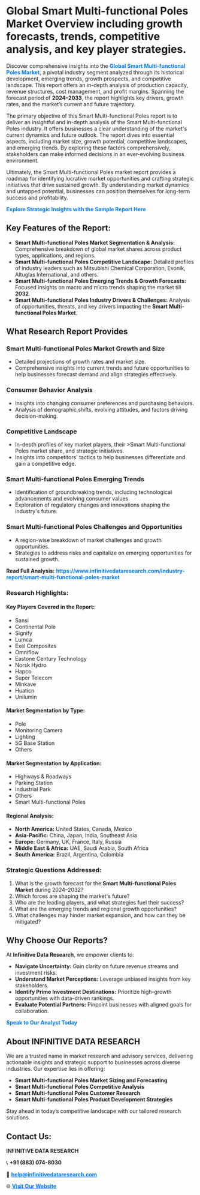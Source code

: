 <h1>Global Smart Multi-functional Poles Market Overview including growth forecasts, trends, competitive analysis, and key player strategies.</h1>
<p>
Discover comprehensive insights into the 
<a href="https://www.infinitivedataresearch.com/industry-report/smart-multi-functional-poles-market" rel="dofollow" style="color: #007BFF; text-decoration: none;"><strong>Global Smart Multi-functional Poles Market</strong></a>, a pivotal industry segment analyzed through its historical development, emerging trends, growth prospects, and competitive landscape. This report offers an in-depth analysis of production capacity, revenue structures, cost management, and profit margins. Spanning the forecast period of <strong>2024–2033</strong>, the report highlights key drivers, growth rates, and the market’s current and future trajectory.
</p>
<p>
The primary objective of this Smart Multi-functional Poles report is to deliver an insightful and in-depth analysis of the Smart Multi-functional Poles industry. It offers businesses a clear understanding of the market's current dynamics and future outlook. The report dives into essential aspects, including market size, growth potential, competitive landscapes, and emerging trends. By exploring these factors comprehensively, stakeholders can make informed decisions in an ever-evolving business environment.
</p>
<p>
Ultimately, the Smart Multi-functional Poles market report provides a roadmap for identifying lucrative market opportunities and crafting strategic initiatives that drive sustained growth. By understanding market dynamics and untapped potential, businesses can position themselves for long-term success and profitability.
</p>
<p>
<a href="https://www.infinitivedataresearch.com/request-sample/reportId=112061" style="color: #007BFF; text-decoration: none;"><strong>Explore Strategic Insights with the Sample Report Here</strong></a>
</p>

<h2>Key Features of the Report:</h2>
<ul>
<li><strong>Smart Multi-functional Poles Market Segmentation & Analysis:</strong> Comprehensive breakdown of global market shares across product types, applications, and regions.</li>
<li><strong>Smart Multi-functional Poles Competitive Landscape:</strong> Detailed profiles of industry leaders such as Mitsubishi Chemical Corporation, Evonik, Altuglas International, and others.</li>
<li><strong>Smart Multi-functional Poles Emerging Trends & Growth Forecasts:</strong> Focused insights on macro and micro trends shaping the market till <strong>2032</strong>.</li>
<li><strong>Smart Multi-functional Poles Industry Drivers & Challenges:</strong> Analysis of opportunities, threats, and key drivers impacting the <strong>Smart Multi-functional Poles Market</strong>.</li>
</ul>

<h2>What Research Report Provides</h2>
<h3>Smart Multi-functional Poles Market Growth and Size</h3>
<ul>
<li>Detailed projections of growth rates and market size.</li>
<li>Comprehensive insights into current trends and future opportunities to help businesses forecast demand and align strategies effectively.</li>
</ul>

<h3>Consumer Behavior Analysis</h3>
<ul>
<li>Insights into changing consumer preferences and purchasing behaviors.</li>
<li>Analysis of demographic shifts, evolving attitudes, and factors driving decision-making.</li>
</ul>

<h3>Competitive Landscape</h3>
<ul>
<li>In-depth profiles of key market players, their >Smart Multi-functional Poles market share, and strategic initiatives.</li>
<li>Insights into competitors' tactics to help businesses differentiate and gain a competitive edge.</li>
</ul>

<h3>Smart Multi-functional Poles Emerging Trends</h3>
<ul>
<li>Identification of groundbreaking trends, including technological advancements and evolving consumer values.</li>
<li>Exploration of regulatory changes and innovations shaping the industry's future.</li>
</ul>

<h3>Smart Multi-functional Poles Challenges and Opportunities</h3>
<ul>
<li>A region-wise breakdown of market challenges and growth opportunities.</li>
<li>Strategies to address risks and capitalize on emerging opportunities for sustained growth.</li>
</ul>
<p><strong>Read Full Analysis:</strong> <a href="https://www.infinitivedataresearch.com/industry-report/smart-multi-functional-poles-market" rel="dofollow" style="color: #007BFF; text-decoration: none;"><strong>https://www.infinitivedataresearch.com/industry-report/smart-multi-functional-poles-market</strong></a></p>
<h3>Research Highlights:</h3>
<h4>Key Players Covered in the Report:</h4>
<ul><li>Sansi</li><li>Continental Pole</li><li>Signify</li><li>Lumca</li><li>Exel Composites</li><li>Omniflow</li><li>Eastone Century Technology</li><li>Norsk Hydro</li><li>Hapco</li><li>Super Telecom</li><li>Minkave</li><li>Huaticn</li><li>Unilumin</li></ul>
<h4>Market Segmentation by Type:</h4>
<ul><li>Pole</li><li>Monitoring Camera</li><li>Lighting</li><li>5G Base Station</li><li>Others</li></ul>
<h4>Market Segmentation by Application:</h4>
<ul><li>Highways &amp; Roadways</li><li>Parking Station</li><li>Industrial Park</li><li>Others</li><li>Smart Multi-functional Poles</li></ul>

<h4>Regional Analysis:</h4>
<ul>
<li><strong>North America:</strong> United States, Canada, Mexico</li>
<li><strong>Asia-Pacific:</strong> China, Japan, India, Southeast Asia</li>
<li><strong>Europe:</strong> Germany, UK, France, Italy, Russia</li>
<li><strong>Middle East & Africa:</strong> UAE, Saudi Arabia, South Africa</li>
<li><strong>South America:</strong> Brazil, Argentina, Colombia</li>
</ul>

<h3>Strategic Questions Addressed:</h3>
<ol>
<li>What is the growth forecast for the <strong>Smart Multi-functional Poles Market</strong> during 2024–2032?</li>
<li>Which forces are shaping the market's future?</li>
<li>Who are the leading players, and what strategies fuel their success?</li>
<li>What are the emerging trends and regional growth opportunities?</li>
<li>What challenges may hinder market expansion, and how can they be mitigated?</li>
</ol>

<h2>Why Choose Our Reports?</h2>
<p>At <strong>Infinitive Data Research</strong>, we empower clients to:</p>
<ul>
<li><strong>Navigate Uncertainty:</strong> Gain clarity on future revenue streams and investment risks.</li>
<li><strong>Understand Market Perceptions:</strong> Leverage unbiased insights from key stakeholders.</li>
<li><strong>Identify Prime Investment Destinations:</strong> Prioritize high-growth opportunities with data-driven rankings.</li>
<li><strong>Evaluate Potential Partners:</strong> Pinpoint businesses with aligned goals for collaboration.</li>
</ul>
<p><a href="https://www.infinitivedataresearch.com/industry-report/smart-multi-functional-poles-market" rel="dofollow" style="color: #007BFF; text-decoration: none;"><strong>Speak to Our Analyst Today</strong></a></p>

<h2>About INFINITIVE DATA RESEARCH</h2>
<p>We are a trusted name in market research and advisory services, delivering actionable insights and strategic support to businesses across diverse industries. Our expertise lies in offering:</p>
<ul>
<li><strong>Smart Multi-functional Poles Market Sizing and Forecasting</strong></li>
<li><strong>Smart Multi-functional Poles Competitive Analysis</strong></li>
<li><strong>Smart Multi-functional Poles Customer Research</strong></li>
<li><strong>Smart Multi-functional Poles Product Development Strategies</strong></li>
</ul>
<p>Stay ahead in today’s competitive landscape with our tailored research solutions.</p>

<h2>Contact Us:</h2>
<p><strong>INFINITIVE DATA RESEARCH</strong></p>
<p>📞 <strong>+91 (883) 074-8030</strong></p>
<p>📧 <strong><a href="mailto:help@infinitivedataresearch.com" style="color: #007BFF;">help@infinitivedataresearch.com</a></strong></p>
<p>🌐 <strong><a href="https://www.infinitivedataresearch.com" rel="dofollow" style="color: #007BFF;">Visit Our Website</a></strong></p>